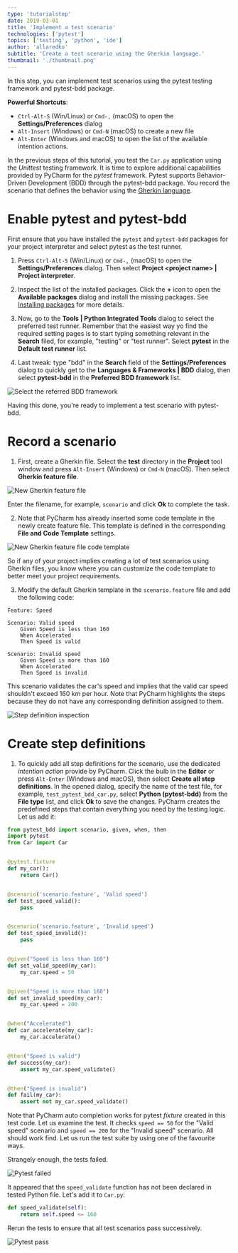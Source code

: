 ```yaml
---
type: 'tutorialstep'
date: 2019-03-01
title: 'Implement a test scenario'
technologies: ['pytest']
topics: ['testing', 'python', 'ide']
author: 'allaredko'
subtitle: 'Create a test scenario using the Gherkin language.'
thumbnail: './thumbnail.png'
---
```


In this step, you can implement test scenarios using the pytest testing framework and pytest-bdd 
package. 

**Powerful Shortcuts**: 
- `Ctrl-Alt-S` (Win/Linux) or `Cmd-,` (macOS) to open the **Settings/Preferences** dialog
- `Alt-Insert` (Windows) or `Cmd-N` (macOS) to create a new file
- `Alt-Enter` (Windows and macOS) to open the list of the available intention actions.

In the previous steps of this tutorial, you test the `Car.py` application using the _Unittest_
testing framework.
It is time to explore additional capabilities provided by PyCharm for the _pytest_ framework.
Pytest supports Behavior-Driven Development (BDD) through the pytest-bdd package.
You record the scenario that defines the behavior using the 
<a href="https://docs.cucumber.io/gherkin/reference/" target="_blank">Gherkin language</a>.

# Enable pytest and pytest-bdd
First ensure that you have installed the `pytest` and `pytest-bdd` packages for your project interpreter and select pytest 
as the test runner.

1. Press `Ctrl-Alt-S` (Win/Linux) or `Cmd-,` (macOS) to open the **Settings/Preferences** dialog. Then select 
**Project &lt;project name&gt; | Project interpreter**.

2. Inspect the list of the installed packages. Click the **+** icon to open the **Available packages** dialog and 
install the missing packages. See <a href="" target="_blank">Installing packages</a> for more details.

3. Now, go to the **Tools | Python Integrated Tools** dialog to select the preferred test runner.
Remember that the easiest way yo find the required setting pages is to start typing something relevant in the 
**Search** filed, for example, "testing" or "test runner". Select **pytest** in the **Default test runner** list. 

4. Last tweak: type "bdd" in the **Search** field of the **Settings/Preferences** dialog to quickly get to the 
**Languages & Frameworks | BDD** dialog, then select **pytest-bdd** in the **Preferred BDD framework** list.    

![Select the referred BDD framework](screenshots/test_bdd_framework.png)

Having this done, you're ready to implement a test scenario with pytest-bdd.

# Record a scenario

1. First, create a Gherkin file. Select the **test** directory in the **Project** tool window and press `Alt-Insert` 
(Windows) or `Cmd-N` (macOS). Then select **Gherkin feature file**.

![New Gherkin feature file](screenshots/test_new_gherkin_file.png)

Enter the filename, for example, `scenario` and click **Ok** to complete the task.

2.  Note that PyCharm has already inserted some code template in the newly create feature file. This template is 
defined in the corresponding **File and Code Template** settings. 

![New Gherkin feature file code template](screenshots/test_gherkin_code_template_settings.png)

So if any of your project implies creating a lot of 
test scenarios using Gherkin files, you know where you can customize the code template to better meet your project 
requirements.  

3. Modify the default Gherkin template in the `scenario.feature` file and add the following code:

```gherkin
Feature: Speed

Scenario: Valid speed
    Given Speed is less than 160
    When Accelerated
    Then Speed is valid

Scenario: Invalid speed
    Given Speed is more than 160
    When Accelerated
    Then Speed is invalid
```
  
This scenario validates the car's speed and implies that the valid car speed shouldn't exceed 160 km per hour.
Note that PyCharm highlights the steps because they do not have any corresponding definition assigned to them.

![Step definition inspection](screenshots/test_scenario_step_inspection.png)   

# Create step definitions

1. To quickly add all step definitions for the scenario, use the dedicated _intention action_ provide by PyCharm. Click the
bulb in the **Editor** or press `Alt-Enter` (Windows and macOS), then select **Create all step definitions**.
In the opened dialog, specify the name of the test file, for example, `test_pytest_bdd_car.py`, select 
**Python (pytest-bdd)** from the **File type** list, and click **Ok** to save the changes.
PyCharm creates the predefined steps that contain everything you need by the testing logic.
Let us add it:

```python
from pytest_bdd import scenario, given, when, then
import pytest
from Car import Car


@pytest.fixture
def my_car():
    return Car()


@scenario('scenario.feature', 'Valid speed')
def test_speed_valid():
    pass


@scenario('scenario.feature', 'Invalid speed')
def test_speed_invalid():
    pass


@given("Speed is less than 160")
def set_valid_speed(my_car):
    my_car.speed = 50


@given("Speed is more than 160")
def set_invalid_speed(my_car):
    my_car.speed = 200


@when("Accelerated")
def car_accelerate(my_car):
    my_car.accelerate()


@then("Speed is valid")
def success(my_car):
    assert my_car.speed_validate()


@then("Speed is invalid")
def fail(my_car):
    assert not my_car.speed_validate()
```
  
Note that PyCharm auto completion works for pytest _fixture_ created in this test code.  Let us examine the test.
It checks `speed == 50` for the "Valid speed" scenario and `speed == 200` for the "Invalid speed" scenario.
All should work find. Let us run the test suite by using one of the favourite ways.

Strangely enough, the tests failed.

![Pytest failed](screenshots/test_pytest_failed.png)  

It appeared that the `speed_validate` function has not been declared in tested Python file. Let's add it to `Car.py`:

```python
def speed_validate(self):
    return self.speed <= 160
```

Rerun the tests to ensure that all test scenarios pass successively. 

![Pytest pass](screenshots/test_pytest_pass.png)  